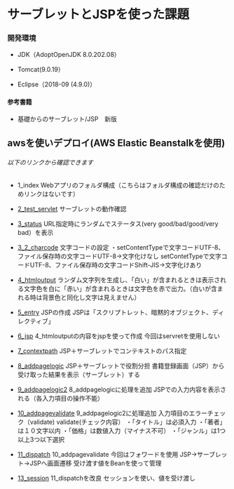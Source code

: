 
# サーブレットとJSPを使った課題

### 開発環境
* JDK（AdoptOpenJDK 8.0.202.08）​

* Tomcat(9.0.19）​

* Eclipse（2018-09 (4.9.0)）


#### 参考書籍
* 基礎からのサーブレット/JSP　新版

## awsを使いデプロイ(AWS Elastic Beanstalkを使用)
###### 以下のリンクから確認できます

* 1_index
Webアプリのフォルダ構成（こちらはフォルダ構成の確認だけのためリンクはないです）

* [2_test_servlet](http://testserver-env.eba-fd8mjnqp.us-east-1.elasticbeanstalk.com/2_test_servlet/HelloServlet)
サーブレットの動作確認
* [3_status](http://testserver-env.eba-fd8mjnqp.us-east-1.elasticbeanstalk.com/3_status/sts)
URL指定時にランダムでステータス(very good/bad/good/very bad）を表示
* [3_2_charcode](http://testserver-env.eba-fd8mjnqp.us-east-1.elasticbeanstalk.com/3_2_charcode/sts)
文字コードの設定
・setContentTypeで文字コードUTF-8​、ファイル保存時の文字コードUTF-8​
→文字化けなし
setContetTypeで文字コードUTF-8​、ファイル保存時の文字コードShift-JIS​
→文字化けあり

* [4_htmloutput](http://testserver-env.eba-fd8mjnqp.us-east-1.elasticbeanstalk.com/4_htmloutput/kadai4/sts)
  ランダム文字列を生成し、「白い」が含まれるときは表示される文字色を白に「赤い」が含まれるときは文字色を赤で出力。（白いが含まれる時は背景色と同化し文字は見えません）
* [5_entry](http://testserver-env.eba-fd8mjnqp.us-east-1.elasticbeanstalk.com/5_entry/hello.jsp)
JSPの作成
JSPは「スクリプトレット、暗黙的オブジェクト、ディレクティブ」
* [6_jsp](http://testserver-env.eba-fd8mjnqp.us-east-1.elasticbeanstalk.com/6_jsp/omojan.jsp)
4_htmloutputの内容をjspを使って作成
今回はservretを使用しない

* [7_contextpath](http://testserver-env.eba-fd8mjnqp.us-east-1.elasticbeanstalk.com/7_contextpath/servlet/Hello)
JSP＋サーブレットでコンテキストのパス指定​
* [8_addpagelogic](http://testserver-env.eba-fd8mjnqp.us-east-1.elasticbeanstalk.com/8_addpagelogic/greeting-in.jsp)
JSP＋サーブレットで役割分担
書籍登録画面（JSP）から受け取った結果を表示（サーブレット）する
* [9_addpagelogic2](http://testserver-env.eba-fd8mjnqp.us-east-1.elasticbeanstalk.com/9_addpagelogic2/pages/greeting-in.jsp)
8_addpagelogicに処理を追加
JSPでの入力内容を表示される（各入力項目の操作不能）

* [10_addpagevalidate](http://testserver-env.eba-fd8mjnqp.us-east-1.elasticbeanstalk.com/10_addpagevalidate/greeting-in.jsp)
9_addpagelogic2に処理追加
入力項目のエラーチェック（validate)
validate(チェック内容）
・「タイトル」は必須入力
・「著者」は１０文字以内
・「価格」は数値入力（マイナス不可）
・「ジャンル」は1つ以上3つ以下選択

* [11_dispatch](http://testserver-env.eba-fd8mjnqp.us-east-1.elasticbeanstalk.com/11_dispatch/greeting-in.jsp)
10_addpagevalidate
今回はフォワードを使用
JSP→サーブレット→JSPへ画面遷移
受け渡す値をBeanを使って管理

* [13_session](http://testserver-env.eba-fd8mjnqp.us-east-1.elasticbeanstalk.com/13_session/greeting-in.jsp)
11_dispatchを改良
セッションを使い、値を受け渡し
